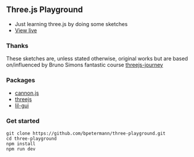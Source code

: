 ## Three.js Playground

- Just learning three.js by doing some sketches
- [View live](https://three-playground-one.vercel.app/)

### Thanks

These sketches are, unless stated otherwise, original works but are based on/influenced by Bruno Simons fantastic course [threejs-journey ](https://threejs-journey.com/)

### Packages

- [cannon.js](https://github.com/schteppe/cannon.js/)
- [threejs](https://threejs.org/)
- [lil-gui](https://www.npmjs.com/package/lil-gui)


### Get started

```
git clone https://github.com/bpetermann/three-playground.git
cd three-playground
npm install
npm run dev
```
